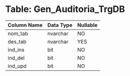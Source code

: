 # Table: Gen_Auditoria_TrgDB

| Column Name | Data Type | Nullable |
|-------------|-----------|----------|
| nom_tab | nvarchar | NO |
| des_tab | nvarchar | YES |
| ind_ins | bit | NO |
| ind_del | bit | NO |
| ind_upd | bit | NO |
